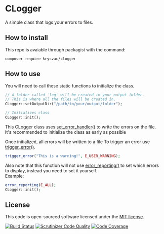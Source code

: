 # CLogger
A simple class that logs your errors to files.

How to install
---------------
This repo is avaiable through packagist with the command:
```
composer require krysvac/clogger
```
How to use
----------
You will need to call these static functions to initialize the class.
```php
// A folder called 'log' will be created in your output folder.
// This is where all the files will be created in.
CLogger::setOutputDir("/path/to/your/output/folder");

// Initializes class
CLogger::init();
```

This CLogger class uses [set_error_handler()](http://php.net/manual/en/function.set-error-handler.php) to write the errors on the file.
It's recommended to initialize the class as early as possible

Once initialized, all errors will be written to a file
To trigger an error use [trigger_error()](http://php.net/manual/en/function.trigger-error.php).
```php
trigger_error("This is a warning!", E_USER_WARNING);
```

Also note that this function will not use [error_reporting()](http://php.net/manual/en/function.error-reporting.php) to set which errors to display, instead you need to set it yourself.   
Example:
```php
error_reporting(E_ALL);
CLogger::init();
```

License
--------
This code is open-sourced software licensed under the [MIT license](https://opensource.org/licenses/MIT).

[![Build Status](https://travis-ci.org/krysvac/CLogger.svg?branch=master)](https://travis-ci.org/mosbth/mumin)
[![Scrutinizer Code Quality](https://scrutinizer-ci.com/g/mosbth/mumin/badges/quality-score.png?s=d21644feafabef69d88645aab4f6f477c4cf7a53)](https://scrutinizer-ci.com/g/mosbth/mumin/)
[![Code Coverage](https://scrutinizer-ci.com/g/mosbth/mumin/badges/coverage.png?s=b166bd5ee057fe14a53b3b3fd10d5668708949b3)](https://scrutinizer-ci.com/g/mosbth/mumin/)